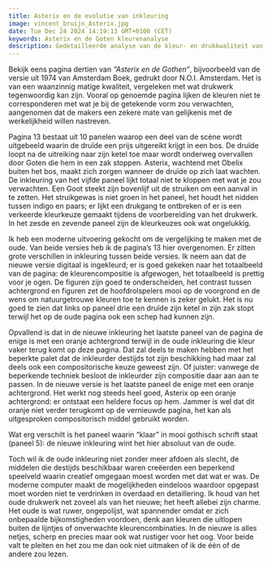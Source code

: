 ```yaml
---
title: Asterix en de evolutie van inkleuring
image: vincent_bruijn_Asterix.jpg
date: Tue Dec 24 2024 14:19:13 GMT+0100 (CET)
keywords: Asterix en de Goten kleurenanalyse
description: Gedetailleerde analyse van de kleur- en drukkwaliteit van pagina 13 in "Asterix en de Goten" in een editie uit 1974 en een moderne versie. Onderzoekt hoe drukbeperkingen de kleurkeuze, paneelcompositie en visuele vertelkunst in klassieke strips beïnvloedden ten opzichte van digitale kleurtechnieken in hedendaagse edities.
---
```


Bekijk eens pagina dertien van _“Asterix en de Gothen”_, bijvoorbeeld van de versie uit 1974 van Amsterdam Boek, gedrukt door N.O.I. Amsterdam. Het is van een waanzinnig matige kwaliteit, vergeleken met wat drukwerk tegenwoordig kan zijn. Vooral op genoemde pagina lijken de kleuren niet te corresponderen met wat je bij de getekende vorm zou verwachten, aangenomen dat de makers een zekere mate van gelijkenis met de werkelijkheid willen nastreven.

Pagina 13 bestaat uit 10 panelen waarop een deel van de scène wordt uitgebeeld waarin de druïde een prijs uitgereikt krijgt in een bos. De druïde loopt na de uitreiking naar zijn ketel toe maar wordt onderweg overvallen door Goten die hem in een zak stoppen. Asterix, wachtend met Obelix buiten het bos, maakt zich zorgen wanneer de druïde op zich laat wachten. De inkleuring van het vijfde paneel lijkt totaal niet te kloppen met wat je zou verwachten. Een Goot steekt zijn bovenlijf uit de struiken om een aanval in te zetten. Het struikgewas is niet groen in het paneel, het houdt het nidden tussen indigo en paars; er lijkt een drukgang te ontbreken of er is een verkeerde kleurkeuze gemaakt tijdens de voorbereiding van het drukwerk. In het zesde en zevende paneel zijn de kleurkeuzes ook wat ongelukkig.

Ik heb een moderne uitvoering gekocht om de vergelijking te maken met de oude. Van beide versies heb ik de pagina’s 13 hier overgenomen. Er zitten grote verschillen in inkleuring tussen beide versies. Ik neem aan dat de nieuwe versie digitaal is ingekleurd; er is goed gekeken naar het totaalbeeld van de pagina: de kleurencompositie is afgewogen, het totaalbeeld is prettig voor je ogen. De figuren zijn goed te onderscheiden, het contrast tussen achtergrond en figuren zet de hoofdrolspelers mooi op de voorgrond en de wens om natuurgetrouwe kleuren toe te kennen is zeker gelukt. Het is nu goed te zien dat links op paneel drie een druïde zijn ketel in zijn zak stopt terwijl het op de oude pagina ook een schep had kunnen zijn.

Opvallend is dat in de nieuwe inkleuring het laatste paneel van de pagina de enige is met een oranje achtergrond terwijl in de oude inkleuring die kleur vaker terug komt op deze pagina. Dat zal deels te maken hebben met het beperkte palet dat de inkleurder destijds tot zijn beschikking had maar zal deels ook een compositorische keuze geweest zijn. Of juister: vanwege de beperkende techniek besloot de inkleurder zijn compositie daar aan aan te passen. In de nieuwe versie is het laatste paneel de enige met een oranje achtergrond. Het werkt nog steeds heel goed, Asterix op een oranje achtergrond: er ontstaat een heldere focus op hem. Jammer is wel dat dit oranje niet verder terugkomt op de vernieuwde pagina, het kan als uitgesproken compositorisch middel gebruikt worden.

Wat erg verschilt is het paneel waarin “klaar” in mooi gothisch schrift staat (paneel 5): de nieuwe inkleuring wint het hier absoluut van de oude.

Toch wil ik de oude inkleuring niet zonder meer afdoen als slecht, de middelen die destijds beschikbaar waren creëerden een beperkend speelveld waarin creatief omgegaan moest worden met dat wat er was. De moderne computer maakt de mogelijkheden eindeloos waardoor opgepast moet worden niet te verdrinken in overdaad en detaillering. Ik houd van het oude drukwerk net zoveel als van het nieuwe; het heeft allebei zijn charme. Het oude is wat ruwer, ongepolijst, wat spannender omdat er zich onbepaalde bijkomstigheden voordoen, denk aan kleuren die uitlopen buiten de lijntjes of onverwachte kleurencombinaties. In de nieuwe is alles netjes, scherp en precies maar ook wat rustiger voor het oog. Voor beide valt te pleiten en het zou me dan ook niet uitmaken of ik de één of de andere zou lezen.

